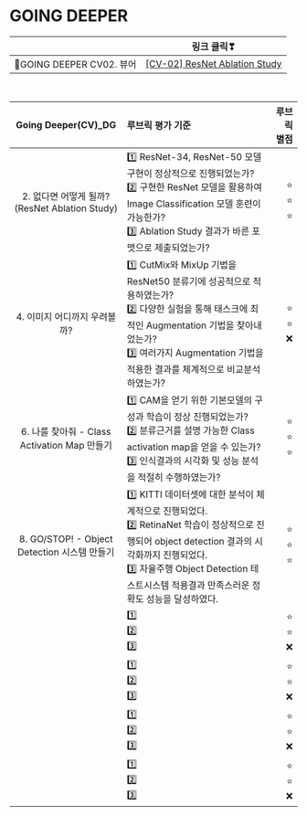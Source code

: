 # GOING DEEPER

||링크 클릭❣|
|:---:|:---:|
|💌GOING DEEPER CV02. 뷰어|[[CV-02] ResNet Ablation Study](https://nbviewer.org/github/Seona056/AIFFEL_Daegu/blob/main/GOING%20DEEPER/%5BCV-02%5D%20ResNet%20Ablation%20Study.ipynb)

<Br>
  
|Going Deeper(CV)_DG|루브릭 평가 기준|루브릭 별점|
|:---:|:---|---:|
|2. 없다면 어떻게 될까? (ResNet Ablation Study)|1️⃣ ResNet-34, ResNet-50 모델 구현이 정상적으로 진행되었는가?<br>2️⃣ 구현한 ResNet 모델을 활용하여 Image Classification 모델 훈련이 가능한가?<br>3️⃣ Ablation Study 결과가 바른 포맷으로 제출되었는가?|⭐<br>⭐<br>⭐|
|4. 이미지 어디까지 우려볼까?|1️⃣ CutMix와 MixUp 기법을 ResNet50 분류기에 성공적으로 적용하였는가?<br>2️⃣ 다양한 실험을 통해 태스크에 최적인 Augmentation 기법을 찾아내었는가?<br>3️⃣ 여러가지 Augmentation 기법을 적용한 결과를 체계적으로 비교분석하였는가?|⭐<br>⭐<br>❌|
|6. 나를 찾아줘 - Class Activation Map 만들기|1️⃣ CAM을 얻기 위한 기본모델의 구성과 학습이 정상 진행되었는가?<br>2️⃣ 분류근거를 설명 가능한 Class activation map을 얻을 수 있는가?<br>3️⃣ 인식결과의 시각화 및 성능 분석을 적절히 수행하였는가?|⭐<br>⭐<br>⭐|
|8. GO/STOP! - Object Detection 시스템 만들기|1️⃣ KITTI 데이터셋에 대한 분석이 체계적으로 진행되었다.<br>2️⃣ RetinaNet 학습이 정상적으로 진행되어 object detection 결과의 시각화까지 진행되었다.<br>3️⃣ 자율주행 Object Detection 테스트시스템 적용결과 만족스러운 정확도 성능을 달성하였다.|⭐<br>⭐<br>⭐|
||1️⃣<br>2️⃣<br>3️⃣|⭐<br>⭐<br>❌|
||1️⃣<br>2️⃣<br>3️⃣|⭐<br>⭐<br>❌|
||1️⃣<br>2️⃣<br>3️⃣|⭐<br>⭐<br>❌|
||1️⃣<br>2️⃣<br>3️⃣|⭐<br>⭐<br>❌|

